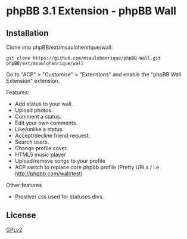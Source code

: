 # phpBB 3.1 Extension - phpBB Wall

## Installation

Clone into phpBB/ext/msaulohenrique/wall: 

    git clone https://github.com/msaulohenrique/phpBB-Wall.git phpBB/ext/msaulohenrique/wall

Go to "ACP" > "Customise" > "Extensions" and enable the "phpBB Wall Extension" extension.


Features:

* Add status to your wall.
* Upload photos.
* Comment a status.
* Edit your own comments.
* Like/unlike a status.
* Accept/decline friend request.
* Search users.
* Change profile cover.
* HTML5 music player
* Upload/remove songs to your profile
* ACP switch to replace core phpbb profile (Pretty URLs / i.e http://phpbb.com/wall/test)

Other features

* Prosilver css used for statuses divs.

## License

[GPLv2](license.txt)
